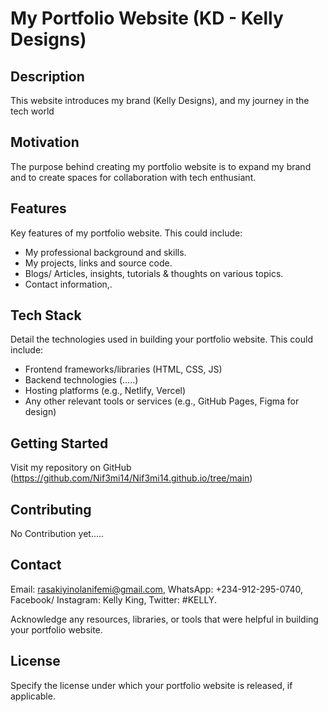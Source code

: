 # My Portfolio Website (KD - Kelly Designs)

## Description

This website introduces my brand (Kelly Designs), and my journey in the tech world

## Motivation

The purpose behind creating my portfolio website is to expand my brand and to create spaces for collaboration with tech enthusiant.

## Features
Key features of my portfolio website. This could include:

- My professional background and skills.
- My projects, links and source code.
- Blogs/ Articles, insights, tutorials & thoughts on various topics.
- Contact information,.

## Tech Stack

Detail the technologies used in building your portfolio website. This could include:

- Frontend frameworks/libraries (HTML, CSS, JS)
- Backend technologies (.....)
- Hosting platforms (e.g., Netlify, Vercel)
- Any other relevant tools or services (e.g., GitHub Pages, Figma for design)

## Getting Started

Visit my repository on GitHub (https://github.com/Nif3mi14/Nif3mi14.github.io/tree/main)

## Contributing

No Contribution yet.....

## Contact

Email: rasakiyinolanifemi@gmail.com, WhatsApp: +234-912-295-0740, Facebook/ Instagram: Kelly King, Twitter: #KELLY.

Acknowledge any resources, libraries, or tools that were helpful in building your portfolio website.

## License

Specify the license under which your portfolio website is released, if applicable.
